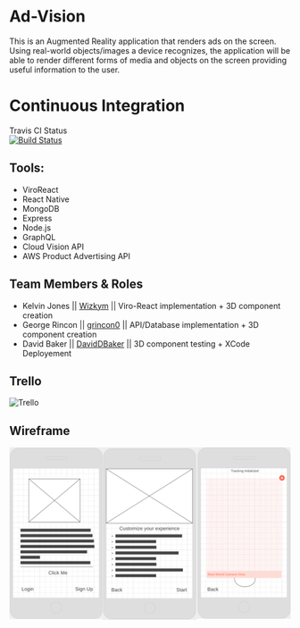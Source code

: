 # Ad-Vision

This is an Augmented Reality application that renders ads on the screen. Using real-world objects/images a device recognizes, the application will be able to render different forms of media and objects on the screen providing useful information to the user. 

# Continuous Integration
Travis CI Status\
[![Build Status](https://travis-ci.com/Wizkym/Ad-Vision.svg?branch=master)](https://travis-ci.com/Wizkym/Ad-Vision)

## Tools:

* ViroReact
* React Native
* MongoDB
* Express
* Node.js
* GraphQL
* Cloud Vision API
* AWS Product Advertising API

## Team Members & Roles

* Kelvin Jones || [Wizkym](https://github.com/Wizkym) || Viro-React implementation + 3D component creation
* George Rincon || [grincon0](https://github.com/grincon0) || API/Database implementation + 3D component creation
* David Baker || [DavidDBaker](https://github.com/DavidDBaker) || 3D component testing + XCode Deployement

## Trello
![Trello](/js/res/trello.png)

## Wireframe
![Layout](/js/res/wire.png)

